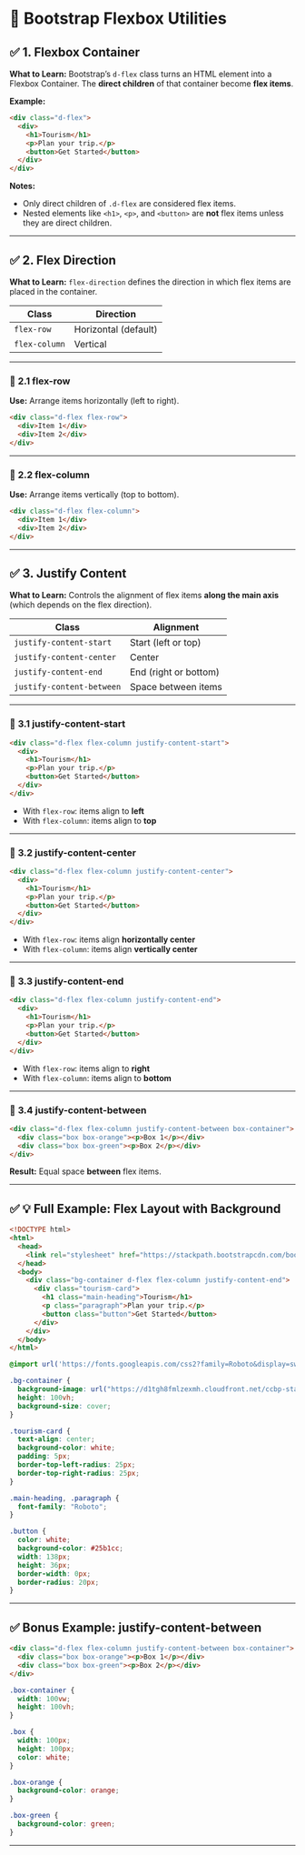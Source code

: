 
# 📘 **Bootstrap Flexbox Utilities**

## ✅ **1. Flexbox Container**

**What to Learn:**
Bootstrap’s `d-flex` class turns an HTML element into a Flexbox Container.
The **direct children** of that container become **flex items**.

**Example:**

```html
<div class="d-flex">
  <div>
    <h1>Tourism</h1>
    <p>Plan your trip.</p>
    <button>Get Started</button>
  </div>
</div>
```

**Notes:**

* Only direct children of `.d-flex` are considered flex items.
* Nested elements like `<h1>`, `<p>`, and `<button>` are **not** flex items unless they are direct children.

---

## ✅ **2. Flex Direction**

**What to Learn:**
`flex-direction` defines the direction in which flex items are placed in the container.

| Class         | Direction            |
| ------------- | -------------------- |
| `flex-row`    | Horizontal (default) |
| `flex-column` | Vertical             |

---

### 🔹 **2.1 flex-row**

**Use:** Arrange items horizontally (left to right).

```html
<div class="d-flex flex-row">
  <div>Item 1</div>
  <div>Item 2</div>
</div>
```

---

### 🔹 **2.2 flex-column**

**Use:** Arrange items vertically (top to bottom).

```html
<div class="d-flex flex-column">
  <div>Item 1</div>
  <div>Item 2</div>
</div>
```

---

## ✅ **3. Justify Content**

**What to Learn:**
Controls the alignment of flex items **along the main axis** (which depends on the flex direction).

| Class                     | Alignment             |
| ------------------------- | --------------------- |
| `justify-content-start`   | Start (left or top)   |
| `justify-content-center`  | Center                |
| `justify-content-end`     | End (right or bottom) |
| `justify-content-between` | Space between items   |

---

### 🔹 **3.1 justify-content-start**

```html
<div class="d-flex flex-column justify-content-start">
  <div>
    <h1>Tourism</h1>
    <p>Plan your trip.</p>
    <button>Get Started</button>
  </div>
</div>
```

* With `flex-row`: items align to **left**
* With `flex-column`: items align to **top**

---

### 🔹 **3.2 justify-content-center**

```html
<div class="d-flex flex-column justify-content-center">
  <div>
    <h1>Tourism</h1>
    <p>Plan your trip.</p>
    <button>Get Started</button>
  </div>
</div>
```

* With `flex-row`: items align **horizontally center**
* With `flex-column`: items align **vertically center**

---

### 🔹 **3.3 justify-content-end**

```html
<div class="d-flex flex-column justify-content-end">
  <div>
    <h1>Tourism</h1>
    <p>Plan your trip.</p>
    <button>Get Started</button>
  </div>
</div>
```

* With `flex-row`: items align to **right**
* With `flex-column`: items align to **bottom**

---

### 🔹 **3.4 justify-content-between**

```html
<div class="d-flex flex-column justify-content-between box-container">
  <div class="box box-orange"><p>Box 1</p></div>
  <div class="box box-green"><p>Box 2</p></div>
</div>
```

**Result:** Equal space **between** flex items.

---

## ✅ **💡 Full Example: Flex Layout with Background**

```html
<!DOCTYPE html>
<html>
  <head>
    <link rel="stylesheet" href="https://stackpath.bootstrapcdn.com/bootstrap/4.5.2/css/bootstrap.min.css" />
  </head>
  <body>
    <div class="bg-container d-flex flex-column justify-content-end">
      <div class="tourism-card">
        <h1 class="main-heading">Tourism</h1>
        <p class="paragraph">Plan your trip.</p>
        <button class="button">Get Started</button>
      </div>
    </div>
  </body>
</html>
```

```css
@import url('https://fonts.googleapis.com/css2?family=Roboto&display=swap');

.bg-container {
  background-image: url("https://d1tgh8fmlzexmh.cloudfront.net/ccbp-static-website/ocean.jpg");
  height: 100vh;
  background-size: cover;
}

.tourism-card {
  text-align: center;
  background-color: white;
  padding: 5px;
  border-top-left-radius: 25px;
  border-top-right-radius: 25px;
}

.main-heading, .paragraph {
  font-family: "Roboto";
}

.button {
  color: white;
  background-color: #25b1cc;
  width: 138px;
  height: 36px;
  border-width: 0px;
  border-radius: 20px;
}
```

---

## ✅ **Bonus Example: justify-content-between**

```html
<div class="d-flex flex-column justify-content-between box-container">
  <div class="box box-orange"><p>Box 1</p></div>
  <div class="box box-green"><p>Box 2</p></div>
</div>
```

```css
.box-container {
  width: 100vw;
  height: 100vh;
}

.box {
  width: 100px;
  height: 100px;
  color: white;
}

.box-orange {
  background-color: orange;
}

.box-green {
  background-color: green;
}
```

---
